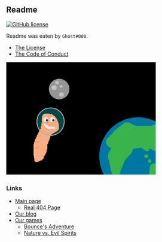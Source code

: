 ## Readme

[![GitHub license](https://img.shields.io/github/license/VitalikLevin/VitalikLevin.github.io)](https://github.com/VitalikLevin/VitalikLevin.github.io/blob/master/LICENSE.txt)

Readme was eaten by ```Ghost#000```.

- [The License](/LICENSE.txt)
- [The Code of Conduct](/CODE_OF_CONDUCT.md)

![Worm in Space](files/images/open-graph.png)

### Links

- [Main page](https://vitaliklevin.github.io/)
  - [Real 404 Page](https://vitaliklevin.github.io/404.html)
- [Our blog](https://vitaliklevin.github.io/blog/)
- [Our games](https://vitaliklevin.github.io/games)
  - [Bounce's Adventure](https://vitaliklevin.github.io/games/bsa/)
  - [Nature vs. Evil Spirits](https://vitaliklevin.github.io/games/nves/)

